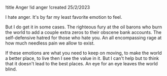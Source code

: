 !title Anger
!id anger
!created 25/2/2023

I hate anger. It's by far my least favorite emotion to feel.

But I do get it in some cases. The righteous fury at the oil barons who burn the world to add a couple extra zeros to their obscene bank accounts. The self-defensive hatred for those who hate you. An all encompassing rage at how much needless pain we allow to exist.

If these emotions are what you need to keep on moving, to make the world a better place, to live then I see the value in it. But I can't help but to think that it doesn't lead to the best places. An eye for an eye leaves the world blind.